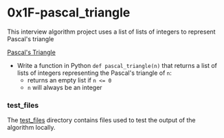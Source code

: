 # 0x1F-pascal_triangle
This interview algorithm project uses a list of lists of integers to represent Pascal's triangle

[Pascal's Triangle](/0x1F-pascal_triangle/0-pascal_triangle.py)
* Write a function in Python `def pascal_triangle(n)` that returns a list of lists of integers representing the Pascal's triangle of `n`:
  * returns an empty list if `n <= 0`
  * `n` will always be an integer

### test_files
The [test_files](/0x1F-pascal_triangle/test_files/) directory contains files used to test the output of the algorithm locally.
